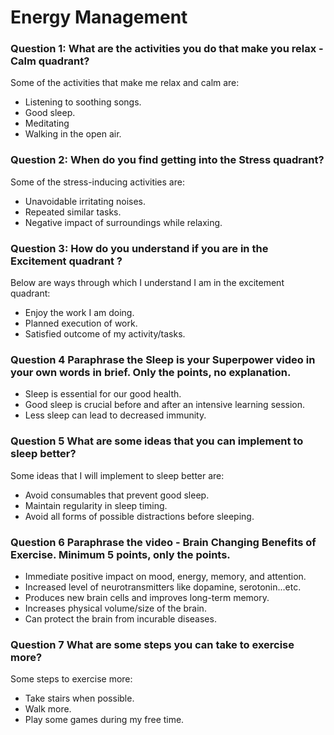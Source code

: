# Energy Management

### Question 1: What are the activities you do that make you relax - Calm quadrant?
Some of the activities that make me relax and calm are: <br>
 * Listening to soothing songs.
 * Good sleep.
 * Meditating
 * Walking in the open air.

### Question 2: When do you find getting into the Stress quadrant?
Some of the stress-inducing activities are: <br>
 * Unavoidable irritating noises.
 * Repeated similar tasks.
 * Negative impact of surroundings while relaxing.

 ### Question 3: How do you understand if you are in the Excitement quadrant ?
 Below are ways through which I understand I am in the excitement quadrant: <br>
  * Enjoy the work I am doing.
  * Planned execution of work.
  * Satisfied outcome of my activity/tasks.

### Question 4 Paraphrase the Sleep is your Superpower video in your own words in brief. Only the points, no explanation.
 * Sleep is essential for our good health.
 * Good sleep is crucial before and after an intensive learning session.
 * Less sleep can lead to decreased immunity.

### Question 5 What are some ideas that you can implement to sleep better?
Some ideas that I will implement to sleep better are: <br>
 * Avoid consumables that prevent good sleep.
 * Maintain regularity in sleep timing.
 * Avoid all forms of possible distractions before sleeping.

### Question 6 Paraphrase the video - Brain Changing Benefits of Exercise. Minimum 5 points, only the points.
 * Immediate positive impact on mood, energy, memory, and attention.
 * Increased level of neurotransmitters like dopamine, serotonin...etc.
 * Produces new brain cells and improves long-term memory.
 * Increases physical volume/size of the brain.
 * Can protect the brain from incurable diseases.

### Question 7 What are some steps you can take to exercise more?
Some steps to exercise more: <br>
 * Take stairs when possible.
 * Walk more.
 * Play some games during my free time.
